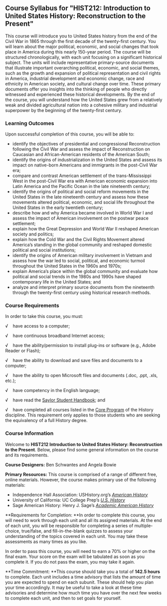 Course Syllabus for "HIST212: Introduction to United States History: Reconstruction to the Present"
---------------------------------------------------------------------------------------------------

This course will introduce you to United States history from the end of
the Civil War in 1865 through the first decade of the twenty-first
century. You will learn about the major political, economic, and social
changes that took place in America during this nearly 150-year period.
The course will be structured chronologically, with each unit focusing
on a significant historical subject. The units will include
representative primary-source documents that illustrate important
overarching political, economic, and social themes, such as the growth
and expansion of political representation and civil rights in America,
industrial development and economic change, race and ethnicity in
American society, and cultural change over time. These primary documents
offer you insights into the thinking of people who directly witnessed
and experienced these historical developments. By the end of the course,
you will understand how the United States grew from a relatively weak
and divided agricultural nation into a cohesive military and industrial
superpower by the beginning of the twenty-first century.

### Learning Outcomes

Upon successful completion of this course, you will be able to:  

-   identify the objectives of presidential and congressional
    Reconstruction following the Civil War and assess the impact of
    Reconstruction on Caucasian and African-American residents of the
    American South;
-   identify the origins of industrialization in the United States and
    assess its impact on native-born Americans and immigrants in the
    post-Civil War era;
-   compare and contrast American settlement of the trans-Mississippi
    West in the post-Civil War era with American economic expansion into
    Latin America and the Pacific Ocean in the late nineteenth century;
-   identify the origins of political and social reform movements in the
    United States in the late nineteenth century and assess how these
    movements altered political, economic, and social life throughout
    the United States in the early twentieth century;
-   describe how and why America became involved in World War I and
    assess the impact of American involvement on the postwar peace
    settlement;
-   explain how the Great Depression and World War II reshaped American
    society and politics;
-   explain how the Cold War and the Civil Rights Movement altered
    America’s standing in the global community and reshaped domestic
    political and social institutions;
-   identify the origins of American military involvement in Vietnam and
    assess how the war led to social, political, and economic turmoil
    throughout the United States in the 1960s and 1970s;
-   explain America’s place within the global community and evaluate how
    political and social trends in the 1980s and 1990s have shaped
    contemporary life in the United States; and
-   analyze and interpret primary source documents from the nineteenth
    through the twenty-first century using historical research methods.

### Course Requirements

In order to take this course, you must:  
  
 <span dir="LTR">√    have access to a computer;</span>  
  
 <span dir="LTR">√    have continuous broadband Internet
access;</span>  
  
 <span dir="LTR">√    have the ability/permission to install plug-ins or
software (e.g., Adobe Reader or Flash);</span>  
  
 <span dir="LTR">√    have the ability to download and save files and
documents to a computer;</span>  
  
 <span dir="LTR">√    have the ability to open Microsoft files and
documents (.doc, .ppt, .xls, etc.);</span>  
  
 <span dir="LTR">√    have competency in the English language;</span>  
  
 √    have read the [Saylor Student
Handbook](http://www.saylor.org/site/wp-content/uploads/2012/05/Saylor-StudentHandbook.pdf);
and  
  
 √    have completed all courses listed in the [Core
Program](http://www.saylor.org/majors/history/) of the History
discipline. This requirement only applies to those students who are
seeking the equivalency of a full History degree.

### Course Information

Welcome to **HIST212 Introduction to United States History:
Reconstruction to the Present**. Below, please find some general
information on the course and its requirements. 

**Course Designers:** Ben Schwantes and Angela Bowie

**Primary Resources:** This course is comprised of a range of different
free, online materials. However, the course makes primary use of the
following materials:

-   <span dir="LTR">Independence Hall Association:
    USHistory.org’s *[American
    History](http://www.ushistory.org/us/index.asp)*</span>
-   <span dir="LTR">University </span>of California: UC College
    Prep’s *[U.S.
    History](http://www.ucopenaccess.org/course/view.php?id=82)*
-   <span dir="LTR">Sage American History: Henry J. Sage’s *[Academic
    American History](http://www.academicamerican.com/)*</span>

**Requirements for Completion: **In order to complete this course, you
will need to work through each unit and all its assigned materials. At
the end of each unit, you will be responsible for completing a series of
multiple-choice, true/false, and fill-in-the-blank quizzes to assess
your understanding of the topics covered in each unit. You may take
these assessments as many times as you like. 

In order to pass this course, you will need to earn a 70% or higher on
the final exam. Your score on the exam will be tabulated as soon as you
complete it. If you do not pass the exam, you may take it again. 

**Time Commitment: **This course should take you a total of **142.5
hours** to complete. Each unit includes a time advisory that lists the
amount of time you are expected to spend on each subunit. These should
help you plan your time accordingly. It may be useful to take a look at
these time advisories and determine how much time you have over the next
few weeks to complete each unit, and then to set goals for yourself.
